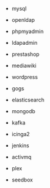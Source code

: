 * mysql
* openldap

* phpmyadmin
* ldapadmin
* prestashop
* mediawiki
* wordpress
* gogs

* elasticsearch
* mongodb
* kafka
* icinga2

* jenkins
* activmq

* plex 
* seedbox

